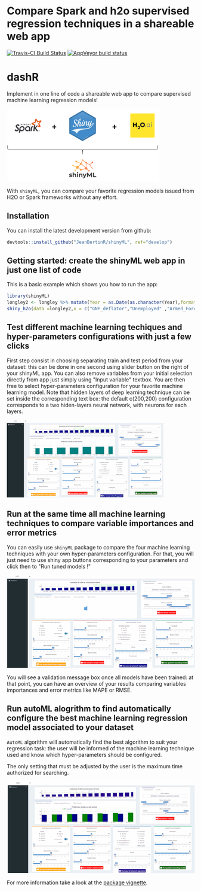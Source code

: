 Compare Spark and h2o supervised regression techniques in a shareable web app
================

[![Travis-CI Build Status](https://travis-ci.org/JeanBertinR/shinyML.svg?branch=master)](https://travis-ci.org/JeanBertinR/shinyML) [![AppVeyor build status](https://ci.appveyor.com/api/projects/status/github/JeanBertinR/shinyML?branch=master&svg=true)](https://ci.appveyor.com/project/JeanBertinR/shinyML)

dashR
=====

Implement in one line of code a shareable web app to compare supervised machine learning regression models!

![Introduction of shinyML](vignettes/shinyML.png)

With `shinyML`, you can compare your favorite regression models issued from H2O or Spark frameworks without any effort.

Installation
------------

You can install the latest development version from github:

``` r
devtools::install_github("JeanBertinR/shinyML", ref="develop")
```

Getting started: create the shinyML web app in just one list of code
--------------------------------------------------------------------

This is a basic example which shows you how to run the app:

``` r
library(shinyML)
longley2 <- longley %>% mutate(Year = as.Date(as.character(Year),format = "%Y"))
shiny_h2o(data =longley2,x = c("GNP_deflator","Unemployed" ,"Armed_Forces","Employed"),y = "GNP",date_column = "Year",share_app = TRUE,port = 3951)
```

Test different machine learning techiques and hyper-parameters configurations with just a few clicks
----------------------------------------------------------------------------------------------------

First step consist in choosing separating train and test period from your dataset: this can be done in one second using slider button on the right of your shinyML app. You can also remove variables from your initial selection directly from app just simply using "Input variable" textbox. You are then free to select hyper-parameters configuration for your favorite machine learning model.
Note that hidden layers of deep learning technique can be set inside the corresponding text box: the default c(200,200) configuration corresponds to a two hiden-layers neural network, with neurons for each layers.

![An example of output of shinyML](vignettes/one_model.gif)

Run at the same time all machine learning techniques to compare variable importances and error metrics
------------------------------------------------------------------------------------------------------

You can easily use `shinyML` package to compare the four machine learning techniques with your own hyper-parameters configuration. For that, you will just need to use shiny app buttons corresponding to your parameters and click then to "Run tuned models !"

![Run all models at the same time with your custom configuration](vignettes/all_models.gif)

You will see a validation message box once all models have been trained: at that point, you can have an overview of your results comparing variables importances and error metrics like MAPE or RMSE.

Run autoML alogrithm to find automatically configure the best machine learning regression model associated to your dataset
--------------------------------------------------------------------------------------------------------------------------

`AutoML` algorithm will automatically find the best algorithm to suit your regression task: the user will be informed of the machine learning technique used and know which hyper-parameters should be configured.

The only setting that must be adjusted by the user is the maximum time authorized for searching.

![Run autoML algorithm to compare machine learning techniques](vignettes/auto_ML.gif)

For more information take a look at the [package vignette](vignettes/vignettes.Rmd).
